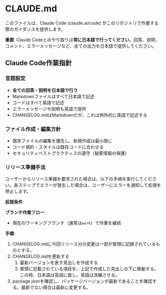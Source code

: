 # CLAUDE.md

このファイルは、Claude Code (claude.ai/code) がこのリポジトリで作業する際のガイダンスを提供します。

**重要**: Claude Codeとのやり取りは**常に日本語で行ってください**。回答、説明、コメント、エラーメッセージなど、全ての出力を日本語で提供してください。

## Claude Code作業指針

### 言語設定
- **全ての回答・説明を日本語で行う**
- Markdownファイルはすべて日本語で記述
- コードはすべて英語で記述
- エラーメッセージや説明も英語で提供
- CHANGELOG.mdはMarkdownだが、これは例外的に英語で記述する

### ファイル作成・編集方針
- 既存ファイルの編集を優先し、新規作成は最小限に
- コード規約・スタイルは既存コードに合わせる
- セキュリティベストプラクティスの遵守（秘匿情報の保護）

### リリース準備手法
ユーザーからリリース準備を要求された場合は、以下の手順を実行してください。各ステップでエラーが発生した場合は、ユーザーにエラーを通知して処理を停止します。

**前提条件**: 

**ブランチ作業フロー**:
- 現在のワーキングブランチ（通常は`work`）で作業を継続

**手順**:
1. CHANGELOG.mdに今回リリース分の変更は一部が冒頭に記録されているものとする。
2. CHANGELOG.mdを更新する
   1. 最新バージョンを表す見出しを作成する
   2. 冒頭に記載されている項目を、上記で作成した見出しの下に移動する。この時、日本語は英語に直し、英語は洗練させる。
3. package.jsonを確認し、パッケージバージョンが最新であることを確認する。最新でない場合は最新に変更する。

